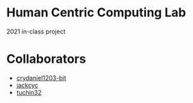 # Human Centric Computing Lab
2021 in-class project
# Collaborators
* [crydaniel1203-bit](https://github.com/crydaniel1203-bit)
* [jackcyc](https://github.com/jackcyc)
* [tuchin32](https://github.com/tuchin32)